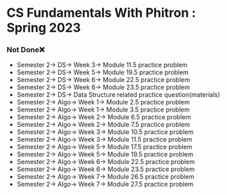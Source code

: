 # CS Fundamentals With Phitron : Spring 2023

### Not Done❌

- Semester 2-> DS-> Week 3-> Module 11.5 practice problem
- Semester 2-> DS-> Week 5-> Module 19.5 practice problem
- Semester 2-> DS-> Week 6-> Module 22.5 practice problem
- Semester 2-> DS-> Week 6-> Module 23.5 practice problem
- Semester 2-> DS-> Data Structure related practice question(materials)
- Semester 2-> Algo-> Week 1-> Module 2.5 practice problem
- Semester 2-> Algo-> Week 1-> Module 3.5 practice problem
- Semester 2-> Algo-> Week 2-> Module 6.5 practice problem
- Semester 2-> Algo-> Week 2-> Module 7.5 practice problem
- Semester 2-> Algo-> Week 3-> Module 10.5 practice problem
- Semester 2-> Algo-> Week 3-> Module 11.5 practice problem
- Semester 2-> Algo-> Week 5-> Module 17.5 practice problem
- Semester 2-> Algo-> Week 5-> Module 19.5 practice problem
- Semester 2-> Algo-> Week 6-> Module 22.5 practice problem
- Semester 2-> Algo-> Week 6-> Module 23.5 practice problem
- Semester 2-> Algo-> Week 7-> Module 26.5 practice problem
- Semester 2-> Algo-> Week 7-> Module 27.5 practice problem

